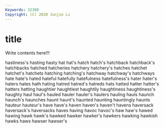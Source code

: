 ```yaml
---
Keywords: 32390
Copyright: (C) 2020 Junjie Li
---
```


# title

Write contents here!!!
 
hastiness's 
hasting 
hasty 
hat 
hat's 
hatch 
hatch's
hatchback 
hatchback's 
hatchbacks 
hatched 
hatcheries 
hatchery 
hatchery's 
hatches 
hatchet 
hatchet's
hatchets 
hatching 
hatching's 
hatchway 
hatchway's 
hatchways 
hate 
hate's 
hated 
hateful
hatefully 
hatefulness 
hatefulness's 
hater 
hater's 
haters 
hates 
hath 
hating 
hatred
hatred's 
hatreds 
hats 
hatted 
hatter 
hatter's 
hatters 
hatting 
haughtier 
haughtiest
haughtily 
haughtiness 
haughtiness's 
haughty 
haul 
haul's 
hauled 
hauler 
hauler's 
haulers
hauling 
hauls 
haunch 
haunch's 
haunches 
haunt 
haunt's 
haunted 
haunting 
hauntingly
haunts 
hauteur 
hauteur's 
have 
have's 
haven 
haven's 
haven't 
havens 
haversack
haversack's 
haversacks 
haves 
having 
havoc 
havoc's 
haw 
haw's 
hawed 
hawing
hawk 
hawk's 
hawked 
hawker 
hawker's 
hawkers 
hawking 
hawkish 
hawks 
haws
hawser 
hawser's 

